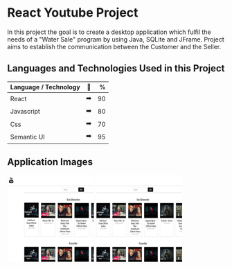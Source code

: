 # React Youtube Project

In this project the goal is to create a desktop application which fulfil the needs of a "Water Sale" program by using Java, SQLite and JFrame. Project aims to establish the communication between the Customer and the Seller.

## Languages and Technologies Used in this Project

| Language / Technology  | :mag_right:  | % |
| :------------ |:---------------:| -----:|
| React      | :arrow_right: | 90 |
| Javascript      | :arrow_right:       |   80 |
| Css | :arrow_right:        |    70 |
| Semantic UI | :arrow_right:        |    95 |

## Application Images

<p>
<a href="https://github.com/frkn-cmlbl/Youtube-React-Project/blob/main/img/youtube1.jpg" target="_blank">
<img src="https://github.com/frkn-cmlbl/Youtube-React-Project/blob/main/img/youtube1.jpg" width="200" style="max-width:100%;"></a>
  
<a href="https://github.com/frkn-cmlbl/Youtube-React-Project/blob/main/img/youtube2.jpg" target="_blank">
<img src="https://github.com/frkn-cmlbl/Youtube-React-Project/blob/main/img/youtube2.jpg" width="200" style="max-width:100%;"></a>
  

</p>

